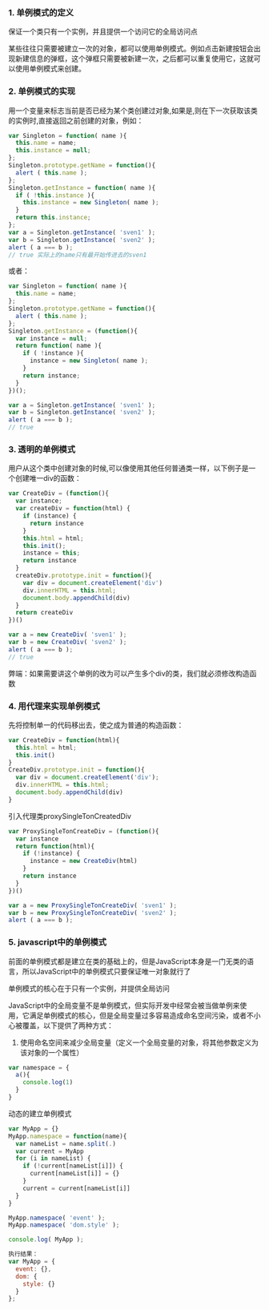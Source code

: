### 1. 单例模式的定义

保证一个类只有一个实例，并且提供一个访问它的全局访问点

某些往往只需要被建立一次的对象，都可以使用单例模式。例如点击新建按钮会出现新建信息的弹框，这个弹框只需要被新建一次，之后都可以重复使用它，这就可以使用单例模式来创建。

### 2. 单例模式的实现

用一个变量来标志当前是否已经为某个类创建过对象,如果是,则在下一次获取该类的实例时,直接返回之前创建的对象，例如：
```JavaScript
var Singleton = function( name ){
  this.name = name;
  this.instance = null;
};
Singleton.prototype.getName = function(){
  alert ( this.name );
};
Singleton.getInstance = function( name ){
  if ( !this.instance ){
    this.instance = new Singleton( name );
  }
  return this.instance;
};
var a = Singleton.getInstance( 'sven1' );
var b = Singleton.getInstance( 'sven2' );
alert ( a === b );
// true 实际上的name只有最开始传进去的sven1
```
或者：
```JavaScript
var Singleton = function( name ){
  this.name = name;
};
Singleton.prototype.getName = function(){
  alert ( this.name );
};
Singleton.getInstance = (function(){
  var instance = null;
  return function( name ){
    if ( !instance ){
      instance = new Singleton( name );
    }
    return instance;
  }
})();

var a = Singleton.getInstance( 'sven1' );
var b = Singleton.getInstance( 'sven2' );
alert ( a === b );
// true
```

### 3. 透明的单例模式

用户从这个类中创建对象的时候,可以像使用其他任何普通类一样，以下例子是一个创建唯一div的函数：
```JavaScript
var CreateDiv = (function(){
  var instance;
  var createDiv = function(html) {
    if (instance) {
      return instance
    }
    this.html = html;
    this.init();
    instance = this;
    return instance
  }
  createDiv.prototype.init = function(){
    var div = document.createElement('div')
    div.innerHTML = this.html;
    document.body.appendChild(div)
  }
  return createDiv
})()

var a = new CreateDiv( 'sven1' );
var b = new CreateDiv( 'sven2' );
alert ( a === b );
// true

```
弊端：如果需要讲这个单例的改为可以产生多个div的类，我们就必须修改构造函数

### 4. 用代理来实现单例模式

先将控制单一的代码移出去，使之成为普通的构造函数：
```JavaScript
var CreateDiv = function(html){
  this.html = html;
  this.init()
}
CreateDiv.prototype.init = function(){
  var div = document.createElement('div');
  div.innerHTML = this.html;
  document.body.appendChild(div)
}
```
引入代理类proxySingleTonCreatedDiv
```JavaScript
var ProxySingleTonCreateDiv = (function(){
  var instance
  return function(html){
    if (!instance) {
      instance = new CreateDiv(html)
    }
    return instance
  }
})()

var a = new ProxySingleTonCreateDiv( 'sven1' );
var b = new ProxySingleTonCreateDiv( 'sven2' );
alert ( a === b );
```

### 5. javascript中的单例模式

前面的单例模式都是建立在类的基础上的，但是JavaScript本身是一门无类的语言，所以JavaScript中的单例模式只要保证唯一对象就行了

单例模式的核心在于只有一个实例，并提供全局访问

JavaScript中的全局变量不是单例模式，但实际开发中经常会被当做单例来使用，它满足单例模式的核心，但是全局变量过多容易造成命名空间污染，或者不小心被覆盖，以下提供了两种方式：
1. 使用命名空间来减少全局变量（定义一个全局变量的对象，将其他参数定义为该对象的一个属性）
  ```javascript
  var namespace = {
    a(){
      console.log(1)
    }
  }
  ```
  动态的建立单例模式
  ```JavaScript
  var MyApp = {}
  MyApp.namespace = function(name){
    var nameList = name.split(.)
    var current = MyApp
    for (i in nameList) {
      if (!current[nameList[i]]) {
        current[nameList[i]] = {}
      }
      current = current[nameList[i]]
    }
  }
  
  MyApp.namespace( 'event' );
  MyApp.namespace( 'dom.style' );

  console.log( MyApp );

  执行结果：
  var MyApp = {
    event: {},
    dom: {
      style: {}
    }
  };
  ```
  







